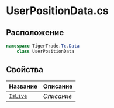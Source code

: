 
# UserPositionData.cs
## Расположение
```csharp
namespace TigerTrade.Tc.Data  
    class UserPositionData
```

## Свойства
| Название | Описание |
| --- | --- |
| [`IsLive`](./Свойства/IsLive.md) | *Описание* |
